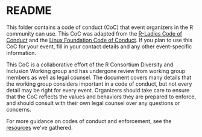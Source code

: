# README

This folder contains a code of conduct (CoC) that event organizers in the R
community can use. This CoC was adapted from the
[R-Ladies Code of Conduct](https://rladies.org/code-of-conduct/) and the [Linux Foundation Code of Conduct](https://events19.linuxfoundation.org/code-of-conduct/). 
If you plan to use this CoC for your event, fill in your contact details and any
other event-specific information. 

This CoC is a collaborative effort of the R Consortium Diversity and Inclusion
Working group and has undergone review from working group members as well as
legal counsel. The document covers many details that the working group considers
important in a code of conduct, but not every detail may be right for every
event. Organizers should take care to ensure that the CoC reflects the values
and behaviors they are prepared to enforce, and should consult with their own
legal counsel over any questions or concerns.

For more guidance on codes of conduct and enforcement, see the
[resources](resources.md) we've gathered.

